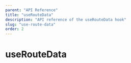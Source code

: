 ```yaml
---
parent: "API Reference"
title: "useRouteData"
description: "API reference of the useRouteData hook"
slug: "use-route-data"
order: 2
---
```


# useRouteData
